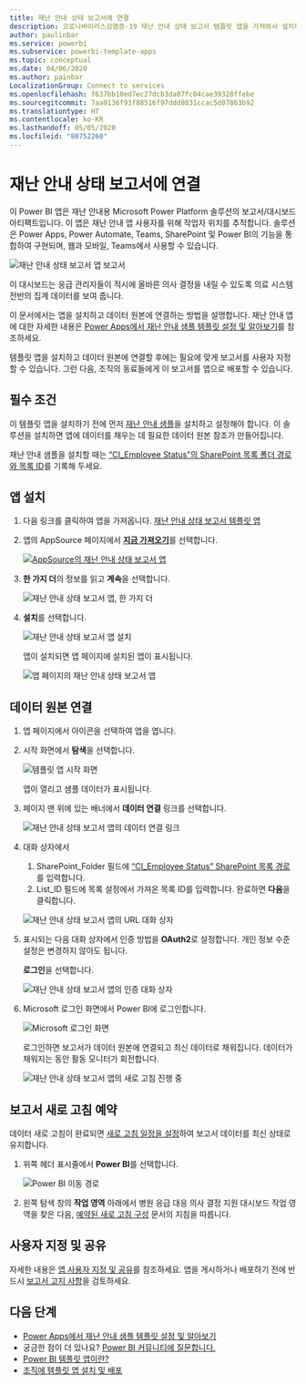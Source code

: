```yaml
---
title: 재난 안내 상태 보고서에 연결
description: 코로나바이러스감염증-19 재난 안내 상태 보고서 템플릿 앱을 가져와서 설치하고 데이터에 연결하는 방법
author: paulinbar
ms.service: powerbi
ms.subservice: powerbi-template-apps
ms.topic: conceptual
ms.date: 04/06/2020
ms.author: painbar
LocalizationGroup: Connect to services
ms.openlocfilehash: f637bb10ed7ec27dcb3da07fc04cae39328ffebe
ms.sourcegitcommit: 7aa0136f93f88516f97ddd8031ccac5d07863b92
ms.translationtype: HT
ms.contentlocale: ko-KR
ms.lasthandoff: 05/05/2020
ms.locfileid: "80752260"
---
```

# <a name="connect-to-the-crisis-communication-presence-report"></a>재난 안내 상태 보고서에 연결

이 Power BI 앱은 재난 안내용 Microsoft Power Platform 솔루션의 보고서/대시보드 아티팩트입니다. 이 앱은 재난 안내 앱 사용자를 위해 작업자 위치를 추적합니다. 솔루션은 Power Apps, Power Automate, Teams, SharePoint 및 Power BI의 기능을 통합하여 구현되며, 웹과 모바일, Teams에서 사용할 수 있습니다.

![재난 안내 상태 보고서 앱 보고서](media/service-connect-to-crisis-communication-presence-report/service-crisis-communication-presence-report.png)

이 대시보드는 응급 관리자들이 적시에 올바른 의사 결정을 내릴 수 있도록 의료 시스템 전반의 집계 데이터를 보여 줍니다.

이 문서에서는 앱을 설치하고 데이터 원본에 연결하는 방법을 설명합니다. 재난 안내 앱에 대한 자세한 내용은 [Power Apps에서 재난 안내 샘플 템플릿 설정 및 알아보기](https://docs.microsoft.com/powerapps/maker/canvas-apps/sample-crisis-communication-app)를 참조하세요.

템플릿 앱을 설치하고 데이터 원본에 연결할 후에는 필요에 맞게 보고서를 사용자 지정할 수 있습니다. 그런 다음, 조직의 동료들에게 이 보고서를 앱으로 배포할 수 있습니다.

## <a name="prerequisites"></a>필수 조건

이 템플릿 앱을 설치하기 전에 먼저 [재난 안내 샘플](https://docs.microsoft.com/powerapps/maker/canvas-apps/sample-crisis-communication-app)을 설치하고 설정해야 합니다. 이 솔루션을 설치하면 앱에 데이터를 채우는 데 필요한 데이터 원본 참조가 만들어집니다.

재난 안내 샘플을 설치할 때는 [“CI_Employee Status”의 SharePoint 목록 폴더 경로와 목록 ID](https://docs.microsoft.com/powerapps/maker/canvas-apps/sample-crisis-communication-app#monitor-office-absences-with-power-bi)를 기록해 두세요.

## <a name="install-the-app"></a>앱 설치

1. 다음 링크를 클릭하여 앱을 가져옵니다. [재난 안내 상태 보고서 템플릿 앱](https://appsource.microsoft.com/en-us/product/power-bi/pbi-contentpacks.crisiscomms)

1. 앱의 AppSource 페이지에서 [**지금 가져오기**](https://appsource.microsoft.com/en-us/product/power-bi/pbi-contentpacks.crisiscomms)를 선택합니다.

    [![AppSource의 재난 안내 상태 보고서 앱](media/service-connect-to-crisis-communication-presence-report/service-crisis-communication-presence-report-app-appsource-get-it-now.png)](https://appsource.microsoft.com/en-us/product/power-bi/pbi-contentpacks.crisiscomms)

1. **한 가지 더**의 정보를 읽고 **계속**을 선택합니다.

    ![재난 안내 상태 보고서 앱, 한 가지 더](media/service-connect-to-crisis-communication-presence-report/service-crisis-communication-presence-report-1-more-thing.png)

1. **설치**를 선택합니다. 

    ![재난 안내 상태 보고서 앱 설치](media/service-connect-to-crisis-communication-presence-report/service-crisis-communication-presence-report-select-install.png)

    앱이 설치되면 앱 페이지에 설치된 앱이 표시됩니다.

   ![앱 페이지의 재난 안내 상태 보고서 앱](media/service-connect-to-crisis-communication-presence-report/service-crisis-communication-presence-report-app-apps-page-icon.png)

## <a name="connect-to-data-sources"></a>데이터 원본 연결 

1. 앱 페이지에서 아이콘을 선택하여 앱을 엽니다.

1. 시작 화면에서 **탐색**을 선택합니다.

   ![템플릿 앱 시작 화면](media/service-connect-to-crisis-communication-presence-report/service-crisis-communication-presence-report-app-splash-screen.png)

   앱이 열리고 샘플 데이터가 표시됩니다.

1. 페이지 맨 위에 있는 배너에서 **데이터 연결** 링크를 선택합니다.

   ![재난 안내 상태 보고서 앱의 데이터 연결 링크](media/service-connect-to-crisis-communication-presence-report/service-crisis-communication-presence-report-app-connect-data.png)

1. 대화 상자에서
   1. SharePoint_Folder 필드에 [“CI_Employee Status” SharePoint 목록 경로](https://docs.microsoft.com/powerapps/maker/canvas-apps/sample-crisis-communication-app#monitor-office-absences-with-power-bi)를 입력합니다.
   1. List_ID 필드에 목록 설정에서 가져온 목록 ID를 입력합니다. 완료하면 **다음**을 클릭합니다.

   ![재난 안내 상태 보고서 앱의 URL 대화 상자](media/service-connect-to-crisis-communication-presence-report/service-crisis-communication-presence-report-app-url-dialog.png)

1. 표시되는 다음 대화 상자에서 인증 방법을 **OAuth2**로 설정합니다. 개인 정보 수준 설정은 변경하지 않아도 됩니다.

   **로그인**을 선택합니다.

   ![재난 안내 상태 보고서 앱의 인증 대화 상자](media/service-connect-to-crisis-communication-presence-report/service-crisis-communication-presence-report-app-authentication-dialog.png)

1. Microsoft 로그인 화면에서 Power BI에 로그인합니다.

   ![Microsoft 로그인 화면](media/service-connect-to-crisis-communication-presence-report/service-crisis-communication-presence-report-app-microsoft-login.png)

   로그인하면 보고서가 데이터 원본에 연결되고 최신 데이터로 채워집니다. 데이터가 채워지는 동안 활동 모니터가 회전합니다.

   ![재난 안내 상태 보고서 앱의 새로 고침 진행 중](media/service-connect-to-crisis-communication-presence-report/service-crisis-communication-presence-report-app-refresh-monitor.png)

## <a name="schedule-report-refresh"></a>보고서 새로 고침 예약

데이터 새로 고침이 완료되면 [새로 고침 일정을 설정](../refresh-scheduled-refresh.md)하여 보고서 데이터를 최신 상태로 유지합니다.

1. 위쪽 헤더 표시줄에서 **Power BI**를 선택합니다.

   ![Power BI 이동 경로](media/service-connect-to-crisis-communication-presence-report/service-crisis-communication-presence-report-app-powerbi-breadcrumb.png)

1. 왼쪽 탐색 창의 **작업 영역** 아래에서 병원 응급 대응 의사 결정 지원 대시보드 작업 영역을 찾은 다음, [예약된 새로 고침 구성](../refresh-scheduled-refresh.md) 문서의 지침을 따릅니다.

## <a name="customize-and-share"></a>사용자 지정 및 공유

자세한 내용은 [앱 사용자 지정 및 공유](../service-template-apps-install-distribute.md#customize-and-share-the-app)를 참조하세요. 앱을 게시하거나 배포하기 전에 반드시 [보고서 고지 사항](../create-reports/sample-covid-19-us.md#disclaimers)을 검토하세요.

## <a name="next-steps"></a>다음 단계
* [Power Apps에서 재난 안내 샘플 템플릿 설정 및 알아보기](https://docs.microsoft.com/powerapps/maker/canvas-apps/sample-crisis-communication-app)
* 궁금한 점이 더 있나요? [Power BI 커뮤니티에 질문합니다.](https://community.powerbi.com/)
* [Power BI 템플릿 앱이란?](../service-template-apps-overview.md)
* [조직에 템플릿 앱 설치 및 배포](../service-template-apps-install-distribute.md)
